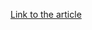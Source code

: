 [Link to the article](https://0xtoxin-labs.gitbook.io/malware-analysis/malware-analysis/bumblebee-docusign-campaign)
